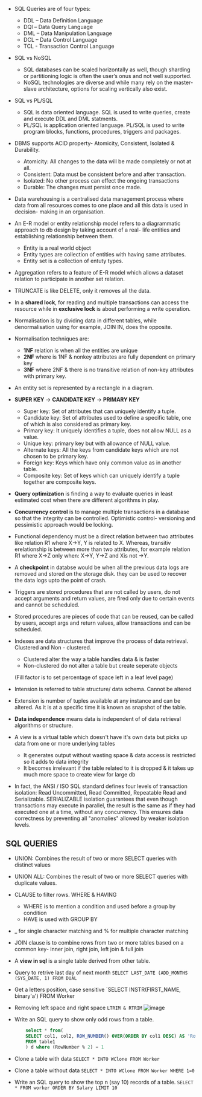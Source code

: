 - SQL Queries are of four types:

    - DDL – Data Definition Language
    - DQl – Data Query Language
    - DML – Data Manipulation Language
    - DCL – Data Control Language
    - TCL - Transaction Control Language

- SQL vs NoSQL
    - SQL databases can be scaled horizontally as well, though sharding or partitioning logic is often the user’s onus and not well supported.
    - NoSQL technologies are diverse and while many rely on the master-slave architecture, options for scaling vertically also exist.
 
- SQL vs PL/SQL
    - SQL is data oriented language. SQL is used to write queries, create and execute DDL and DML statments. 
    - PL/SQL is application oriented language. PL/SQL is used to write program blocks, functions, procedures, triggers and packages. 

- DBMS supports ACID property- Atomicity, Consistent, Isolated & Durability. 
    - Atomicity: All changes to the data will be made completely or not at all.
    - Consistent: Data must be consistent before and after transaction.
    - Isolated: No other process can effect the ongoing transactions
    - Durable: The changes must persist once made.

- Data warehousing is a centralised data management process where data from all resources comes to one place and all this data is used in decision- making in an organisation.

- An E-R model or entity relationship model refers to a diagrammatic approach to db design by taking account of a real- life entities and establishing relationship between them.
    - Entity is a real world object
    - Entity types are collection of entities with having same attributes.
    - Entity set is a collection of entuty types.

- Aggregation refers to a feature of E-R model which allows a dataset relation to participate in another set relation.

- TRUNCATE is like DELETE, only it removes all the data.

- In a **shared lock**, for reading and multiple transactions can access the resource while in **exclusive lock** is about performing a write operation.

- Normalisation is by dividing data in different tables, while denormalisation using for example, JOIN IN, does the opposite.

- Normalisation techniques are: 
    -  **1NF** relation is when all the entities are unique
    -   **2NF** where is 1NF & nonkey attributes are fully dependent on primary key 
    -   **3NF** where 2NF & there is no transitive relation of non-key attributes with primary key.

- An entity set is represented by a rectangle in a diagram.

- **SUPER KEY** -> **CANDIDATE KEY** -> **PRIMARY KEY**
    - Super key: Set of attributes that can uniquely identify a tuple.
    - Candidate key: Set of attributes used to define a specific table, one of which is also considered as primary key.
    - Primary key: It uniquely identifies a tuple, does not allow NULL as a value.
    - Unique key: primary key but with allowance of NULL value.
    - Alternate keys: All the keys from candidate keys which are not chosen to be primary key.
    - Foreign key: Keys which have only common value as in another table.
    - Composite key: Set of keys which can uniquely identify a tuple together are composite keys.

- **Query optimization** is finding a way to evaluate queries in least estimated cost when there are different algorithms in play.

- **Concurrency control** is to manage multiple transactions in a database so that the integrity can be controlled. Optimistic control- versioning and pessimistic approach would be locking.

- Functional dependency must  be a direct relation between two attributes like relation R1 where X->Y, Y is related to X. Whereas, transitiv erelationship is between more than two attributes, for example relation R1 where X->Z only when:
X->Y, Y->Z and Xis not ->Y.

- A **checkpoint** in databse would be when all the previous data logs are removed and stored on the storage disk. they can be used to recover the data logs upto the point of crash.

- Triggers are stored procedures that are not called by users, do not accept arguments and return values, are fired only due to certain events and cannot be scheduled.

- Stored procedures are pieces of code that can be reused, can be called by users, accept args and return values, allow transactions and can be scheduled.

- Indexes are data structures that improve the process of data retrieval. Clustered and Non - clustered.
    - Clustered alter the way a table handles data & is faster
    - Non-clustered do not alter a table but create seperate objects 

    (Fill factor is to set percentage of space left in a leaf level page)

- Intension is referred to table structure/ data schema. Cannot be altered
- Extension is number of tuples available at any instance and can be altered. As it is at a specific time it is known as snapshot of the table.

- **Data independence** means data is independent of of data retrieval algorithms or structure.

- A view is a virtual table which doesn't have it's own data but picks up data from one or more underlying tables
    - It generates output without wasting space & data access is restricted so it adds to data integrity
    - It becomes irrelevant if the table related to it is dropped & it takes up much more space to create view for large db

- In fact, the ANSI / ISO SQL standard defines four levels of transaction isolation: Read Uncommitted, Read Committed, Repeatable Read and Serializable.
SERIALIZABLE isolation guarantees that even though transactions may execute in parallel, the result is the same as if they had executed one at a time, without any concurrency. This ensures data correctness by preventing all "anomalies" allowed by weaker isolation levels.

## SQL QUERIES

- UNION: Combines the result of two or more SELECT queries with distinct values 
- UNION ALL: Combines the result of two or more SELECT queries with duplicate values.

- CLAUSE to filter rows. WHERE & HAVING
    - WHERE is to mention a condition and used before a group by condition 
    - HAVE is used with GROUP BY 

- _ for single character matching and % for multiple character matching


- JOIN clause is to combine rows from two or more tables based on a common key- inner join, right join, left join & full join 

- A **view in sql** is a single table derived from other table.

- Query to retrive last day of next month 
    `SELECT LAST_DATE (ADD_MONTHS (SYS_DATE, 1) FROM DUAL`
    
- Get a letters position, case sensitive
    `SELECT INSTR(FIRST_NAME, binary'a') FROM Worker
- Removing left space and right space
    `LTRIM & RTRIM`
    ![image](https://user-images.githubusercontent.com/59767187/187092025-c25b5ef7-cdc6-4ae5-aa55-6c27c04b0b4b.png)
    
 - Write an SQL query to show only odd rows from a table.
    ``` SQL
        select * from( 
        SELECT col1, col2, ROW_NUMBER() OVER(ORDER BY col1 DESC) AS 'RowNumber', 
        FROM table1
        ) d where (RowNumber % 2) = 1 
    ```
- Clone a table with data
    ``` SELECT * INTO WClone FROM Worker ```
- Clone a table without data
    ``` SELECT * INTO WClone FROM Worker WHERE 1=0 ```
- Write an SQL query to show the top n (say 10) records of a table.
    ``` SELECT * FROM worker ORDER BY Salary LIMIT 10 ```


